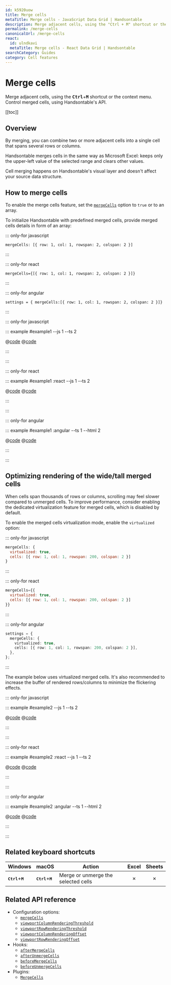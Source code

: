 ```yaml
---
id: k5920uow
title: Merge cells
metaTitle: Merge cells - JavaScript Data Grid | Handsontable
description: Merge adjacent cells, using the "Ctrl + M" shortcut or the context menu. Control merged cells, using Handsontable's API.
permalink: /merge-cells
canonicalUrl: /merge-cells
react:
  id: ulndkavi
  metaTitle: Merge cells - React Data Grid | Handsontable
searchCategory: Guides
category: Cell features
---
```


# Merge cells

Merge adjacent cells, using the <kbd>**Ctrl**</kbd>+<kbd>**M**</kbd> shortcut or the context menu. Control merged cells, using Handsontable's API.

[[toc]]

## Overview

By merging, you can combine two or more adjacent cells into a single cell that spans several rows or columns.

Handsontable merges cells in the same way as Microsoft Excel: keeps only the upper-left value of the selected range and clears other values.

Cell merging happens on Handsontable's visual layer and doesn't affect your source data structure.

## How to merge cells

To enable the merge cells feature, set the [`mergeCells`](@/api/options.md#mergecells) option to  `true` or to an array.

To initialize Handsontable with predefined merged cells, provide merged cells details in form of an array:

::: only-for javascript

`mergeCells: [{ row: 1, col: 1, rowspan: 2, colspan: 2 }]`

:::

::: only-for react

`mergeCells={[{ row: 1, col: 1, rowspan: 2, colspan: 2 }]}`

:::

::: only-for angular

`settings = { mergeCells:[{ row: 1, col: 1, rowspan: 2, colspan: 2 }]}`

:::

::: only-for javascript

::: example #example1 --js 1 --ts 2

@[code](@/content/guides/cell-features/merge-cells/javascript/example1.js)
@[code](@/content/guides/cell-features/merge-cells/javascript/example1.ts)

:::

:::

::: only-for react

::: example #example1 :react --js 1 --ts 2

@[code](@/content/guides/cell-features/merge-cells/react/example1.jsx)
@[code](@/content/guides/cell-features/merge-cells/react/example1.tsx)

:::

:::

::: only-for angular

::: example #example1 :angular --ts 1 --html 2

@[code](@/content/guides/cell-features/merge-cells/angular/example1.ts)
@[code](@/content/guides/cell-features/merge-cells/angular/example1.html)

:::

:::

## Optimizing rendering of the wide/tall merged cells

When cells span thousands of rows or columns, scrolling may feel slower compared to unmerged cells. To improve performance, consider enabling the dedicated virtualization feature for merged cells, which is disabled by default.

To enable the merged cells virtualization mode, enable the `virtualized` option:

::: only-for javascript

```js
mergeCells: {
  virtualized: true,
  cells: [{ row: 1, col: 1, rowspan: 200, colspan: 2 }]
}
```

:::

::: only-for react

```jsx
mergeCells={{
  virtualized: true,
  cells: [{ row: 1, col: 1, rowspan: 200, colspan: 2 }]
}}
```

:::

::: only-for angular

```ts
settings = {
  mergeCells: {
    virtualized: true,
    cells: [{ row: 1, col: 1, rowspan: 200, colspan: 2 }],
  },
};
```

:::

The example below uses virtualized merged cells. It's also recommended to increase the buffer of rendered rows/columns to minimize the flickering effects.

::: only-for javascript

::: example #example2 --js 1 --ts 2

@[code](@/content/guides/cell-features/merge-cells/javascript/example2.js)
@[code](@/content/guides/cell-features/merge-cells/javascript/example2.ts)

:::

:::

::: only-for react

::: example #example2 :react --js 1 --ts 2

@[code](@/content/guides/cell-features/merge-cells/react/example2.jsx)
@[code](@/content/guides/cell-features/merge-cells/react/example2.tsx)

:::

:::

::: only-for angular

::: example #example2 :angular --ts 1 --html 2

@[code](@/content/guides/cell-features/merge-cells/angular/example2.ts)
@[code](@/content/guides/cell-features/merge-cells/angular/example2.html)

:::

:::

## Related keyboard shortcuts

| Windows                                | macOS                                  | Action                              |  Excel  | Sheets  |
| -------------------------------------- | -------------------------------------- | ----------------------------------- | :-----: | :-----: |
| <kbd>**Ctrl**</kbd>+<kbd>**M**</kbd> | <kbd>**Ctrl**</kbd>+<kbd>**M**</kbd> | Merge or unmerge the selected cells | &cross; | &cross; |

## Related API reference

- Configuration options:
  - [`mergeCells`](@/api/options.md#mergecells)
  - [`viewportColumnRenderingThreshold`](@/api/options.md#viewportcolumnrenderingthreshold)
  - [`viewportRowRenderingThreshold`](@/api/options.md#viewportrowrenderingthreshold)
  - [`viewportColumnRenderingOffset`](@/api/options.md#viewportcolumnrenderingoffset)
  - [`viewportRowRenderingOffset`](@/api/options.md#viewportrowrenderingoffset)
- Hooks:
  - [`afterMergeCells`](@/api/hooks.md#aftermergecells)
  - [`afterUnmergeCells`](@/api/hooks.md#afterunmergecells)
  - [`beforeMergeCells`](@/api/hooks.md#beforemergecells)
  - [`beforeUnmergeCells`](@/api/hooks.md#beforeunmergecells)
- Plugins:
  - [`MergeCells`](@/api/mergeCells.md)

